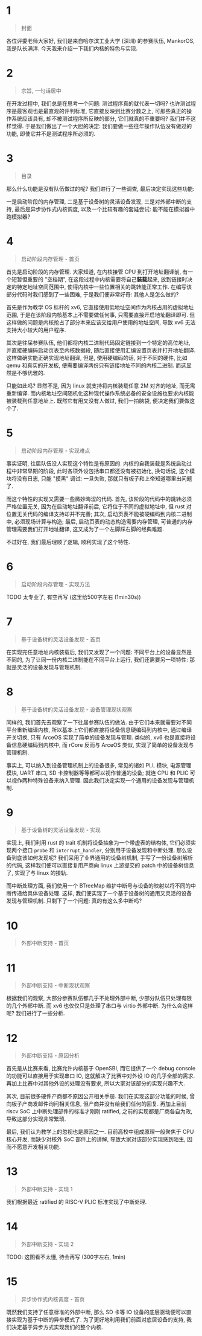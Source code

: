 # 1

> 封面

各位评委老师大家好, 我们是来自哈尔滨工业大学 (深圳) 的参赛队伍, MankorOS, 我是队长满洋. 今天我来介绍一下我们内核的特色与实现. 

<!-- 总体介绍直接放最后 -->

# 2

> 宗旨, 一句话居中

在开发过程中, 我们总是在思考一个问题: 测试程序真的就代表一切吗? 也许测试程序是最客观也是最直观的评判标准, 它直接反映到比赛分数之上, 可那些真正的操作系统应该具有, 却不被测试程序所反映的部分, 它们就真的不重要吗? 我们并不这样觉得. 于是我们做出了一个大胆的决定: 我们要做一些往年操作队伍没有做过的功能, 即使它并不是测试程序所必须的.

# 3

> 目录

那么什么功能是没有队伍做过的呢? 我们进行了一些调查, 最后决定实现这些功能:

一是启动阶段的内存管理, 二是基于设备树的灵活设备发现, 三是对外部中断的支持, 最后是异步协作式内核调度, 以及一个比较有趣的套娃尝试: 能不能在模拟器中跑模拟器?

# 4

> 启动阶段内存管理 - 首页

首先是启动阶段的内存管理. 大家知道, 在内核接管 CPU 到打开地址翻译前, 有一个短暂但重要的 "空档期", 在这段过程中内核需要将自己**装载**起来, 放到链接时决定的特定地址空间范围中, 使得内核中一些位置相关的跳转能正常工作. 在编写该部分代码时我们感到了一些困难, 于是我们便非常好奇: 其他人是怎么做的?

首先是作为教学 OS 标杆的 xv6, 它直接使用低地址空间作为内核占用的虚拟地址范围, 于是在该阶段内核基本上不需要做任何事, 只需要直接开启地址翻译即可. 但这样做的问题是内核抢占了部分本来应该交给用户使用的地址空间, 导致 xv6 无法支持大小较大的用户程序.  

其次是往届参赛队伍, 他们都将内核二进制代码固定链接到一个特定的高位地址, 并直接硬编码启动页表至内核数据段, 随后直接使用汇编设置页表并打开地址翻译. 这样做确实能正确实现地址翻译, 但是, 使用硬编码的话, 对于不同的硬件, 比如 qemu 和真实的开发板, 便需要编译两份只有链接地址不同的内核二进制. 而这显然是不够优雅的.

只能如此吗? 显然不是, 因为 linux 就支持将内核装载任意 2M 对齐的地址, 而无需重新编译. 而内核地址空间随机化这种现代操作系统必备的安全设施也要求内核能被装载到任意地址上. 既然它有用又没有人做过, 我们一拍脑袋, 便决定我们要做这个了.

# 5

> 启动阶段内存管理 - 实现难点

事实证明, 往届队伍没人实现这个特性是有原因的. 内核的自我装载是系统启动过程中非常早期的阶段, 此时各项外设包括串口都还没有被初始化, 换句话说, 这个模块将没有日志, 只能 "摸黑" 调试: 一旦失败, 那就只有板子和上帝知道哪里出问题了. 

而这个特性的实现又需要一些微妙晦涩的代码. 首先, 该阶段的代码中的跳转必须严格位置无关, 因为在启动地址翻译前后, 它将位于不同的虚拟地址中, 但 rust 对位置无关代码的编译支持却并不完善; 其次, 启动页表不能被硬编码到内核二进制中, 必须现场计算与构造; 最后, 启动页表的动态构造需要内存管理, 可普通的内存管理需要我们打开地址翻译, 这又成为了一个左脚踩右脚的经典难题. 

不过好在, 我们最后理顺了逻辑, 顺利实现了这个特性.

# 6

> 启动阶段内存管理 - 实现方法

TODO 太专业了, 有空再写 (这里给500字左右 (1min30s))

# 7

> 基于设备树的灵活设备发现 - 首页

在实现完任意地址内核装载后, 我们又发现了一个问题: 不同平台上的设备显然是不同的, 为了让同一份内核二进制能在不同平台上运行, 我们还需要另一项特性: 那就是灵活的设备发现与管理机制.

# 8

> 基于设备树的灵活设备发现 - 设备管理现状观察

同样的, 我们首先去观察了一下往届参赛队伍的做法. 由于它们本来就需要对不同平台重新编译内核, 所以基本上它们都直接将设备信息硬编码到内核中, 通过编译开关切换, 只有 ArceOS 实现了简单的设备发现与管理. 类似的, xv6 也是直接将设备信息硬编码到内核中, 而 rCore 反而与 ArceOS 类似, 实现了简单的设备发现与管理机制. 

事实上, 可以纳入到设备管理机制上的设备很多, 常见的诸如 PLL 模块, 电源管理模块, UART 串口, SD 卡控制器等等都可以视作普通的设备; 就连 CPU 和 PLIC 可以视作两种特殊设备来纳入管理. 因此我们决定实现一个通用的设备发现与管理机制.

# 9

> 基于设备树的灵活设备发现 - 实现

实现上, 我们利用 rust 的 trait 机制将设备抽象为一个带虚表的结构体, 它们必须实现两个接口 `probe` 和 `interrupt_handler`, 分别用于设备发现和中断处理. 那么设备到底该如何发现呢? 我们采用了业界通用的设备树机制, 手写了一份设备树解析的代码, 这样我们便可以直接复用产商向 linux 上游提交的 patch 中的设备树信息了, 实现了与 linux 的接轨.

而中断处理方面, 我们使用一个 BTreeMap 维护中断号与设备的映射以将不同的中断传递给具体设备处理. 这样, 我们便实现了一个基于设备树的通用又灵活的设备发现与管理机制. 只剩下了一个问题: 真的有这么多中断吗? 

# 10

> 外部中断支持 - 首页

<!-- 感觉不用说话, 直接停顿一下就好了 -->

# 11

> 外部中断支持 - 中断现状观察

根据我们的观察, 大部分参赛队伍都几乎不处理外部中断, 少部分队伍只处理有限的几个外部中断. 而 xv6 也仅仅只是处理了串口与 virtio 外部中断. 为什么会这样呢? 我们进行了一些分析.

# 12

> 外部中断支持 - 原因分析

首先是从比赛来看, 比赛允许内核基于 OpenSBI, 而它提供了一个 debug console 的功能可以直接用于实现串口 IO, 这就解决了比赛中对外设 IO 的几乎全部的需求. 再加上比赛中对其他外设的处理没有要求, 所以大家对该部分的实现兴趣不大. 

其次, 目前很多硬件产商都不原因公开相关手册. 我们在实现这部分功能的时候, 曾向板子产商发邮件询问相关信息, 但产商并没有给我们任何的回复. 再加上目前 riscv SoC 上中断处理部件的标准才刚刚 ratified, 之前的实现都是厂商各自为政, 导致这部分实现非常繁琐.

最后, 我们认为教学上的忽视也是原因之一. 目前高校中组成原理一般聚焦于 CPU 核心开发, 而缺少对核外 SoC 部件上的讲解, 导致大家对该部分实现感到陌生, 因而不愿意开发相关功能.

# 13

> 外部中断支持 - 实现 1

我们根据最近 ratified 的 RISC-V PLIC 标准实现了中断处理.

# 14

> 外部中断支持 - 实现 2

TODO: 这图看不太懂, 待会再写 (300字左右, 1min)

# 15 

> 异步协作式内核调度 - 首页

既然我们支持了任意标准的外部中断, 那么 SD 卡等 IO 设备的底层驱动便可以直接实现为基于中断的异步模式了. 为了更好地利用我们前面对底层设备的支持, 我们决定基于异步方式实现我们的整个内核. 


